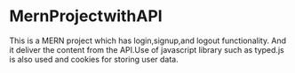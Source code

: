 # MernProjectwithAPI
This is a MERN project which has login,signup,and logout functionality. And it deliver the content from the API.Use of javascript library such as typed.js is also used and cookies for storing user data.
